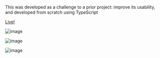 
This was developed as a challenge to a prior project: improve its usability, and developed from scratch using TypeScript 

<a href='https://weather-ts-app.web.app/'>Live!</a>

![image](https://user-images.githubusercontent.com/5255535/218701837-8cd4f16d-e5e9-41ab-92f3-76cdb53117d8.png)

![image](https://user-images.githubusercontent.com/5255535/218702002-d2de4d28-bc8b-4453-8a49-986387eb01e0.png)

![image](https://user-images.githubusercontent.com/5255535/218702079-c5d9b460-d8fe-4f74-8a1d-62078614020e.png)
